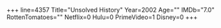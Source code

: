 +++
line=4357
Title="Unsolved History"
Year=2002
Age=""
IMDb="7.0"
RottenTomatoes=""
Netflix=0
Hulu=0
PrimeVideo=1
Disney=0
+++

